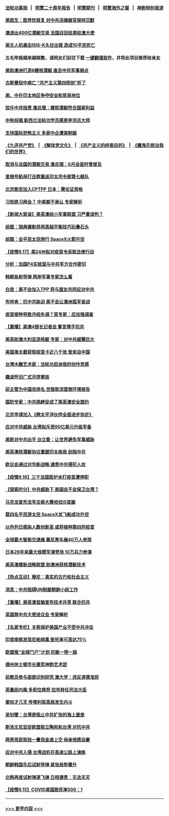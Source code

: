 #### [法轮功真相](https://github.com/gfw-breaker/truth/blob/master/README.md?t=0) &nbsp;&nbsp;|&nbsp;&nbsp; [明慧二十周年报告](https://github.com/gfw-breaker/mh-reports/blob/master/README.md?t=0) &nbsp;&nbsp;|&nbsp;&nbsp;[明慧期刊](https://github.com/gfw-breaker/mh-qikan) &nbsp;&nbsp;|&nbsp;&nbsp; [明慧海外之窗](https://github.com/gfw-breaker/mh-news/blob/master/README.md?t=0) &nbsp;&nbsp;|&nbsp;&nbsp; [神韵特别报道](https://github.com/gfw-breaker/mh-news/blob/master/shenyun.md?t=0)
#### [美医生：医界忧报复 对中共活摘器官保持沉默](../pages/nsc418/n13242673.md?t=09181401) 
#### [澳退出400亿潜艇交易 法国召回驻美驻澳大使](../pages/nsc418/n13242498.md?t=09181401) 
#### [美无人机袭击ISIS-K头目出错 造成10平民死亡](../pages/nsc418/n13242409.md?t=09181401) 
#### 五毛举报越来越频繁，请网友们前往下载 [一键翻墙软件](https://github.com/gfw-breaker/ssr-accounts)，并将此项目推荐给亲友
#### [美助澳洲打造8艘核潜艇 直击中共军事弱点](../pages/nsc418/n13242327.md?t=09181401) 
#### [古斯曼狱中病亡 “共产主义第四把剑”折了](../pages/nsc418/n13242389.md?t=09181401) 
#### [美、中在印太地区争夺安全和贸易地位](../pages/nsc418/n13242347.md?t=09181401) 
#### [驳斥中共指责 澳总理：建核潜艇符合国家利益](../pages/nsc418/n13241898.md?t=09181401) 
#### [中秋祝福 新西兰法轮功学员感恩李洪志大师](../pages/nsc418/n13241542.md?t=09181401) 
#### [支持国际恐怖主义 多家中企遭美制裁](../pages/nsc418/n13242199.md?t=09181401) 
#### [《九评共产党》](https://github.com/begood0513/9ping.md/blob/master/README.md) &nbsp;|&nbsp; [《解体党文化》](../../../../jtdwh.md/blob/master/README.md)  &nbsp;|&nbsp; [《共产主义的终极目的》](../../../../gczydzjmd.md/blob/master/README.md) &nbsp;|&nbsp; [《魔鬼在统治我们的世界》](../../../../mgztzwmdsj.md/blob/master/README.md) 
#### [取消与法国的潜舰交易 澳总理：6月会面时曾提及](../pages/nsc418/n13242112.md?t=09181401) 
#### [里根号航母打击群重返印太司令部第七舰队](../pages/nsc418/n13242018.md?t=09181401) 
#### [北京能否加入CPTPP 日本：需论证资格](../pages/nsc418/n13241958.md?t=09181401) 
#### [习拒绝习拜会？ 中美都不承认 专家解析](../pages/nsc418/n13241370.md?t=09181401) 
#### [【新闻大家谈】美英澳组小军事联盟 习严重误判？](../pages/nsc418/n13241518.md?t=09181401) 
#### [组图：瑞典摄影师用高超平衡技巧玩叠石头](../pages/nsc418/n13241052.md?t=09181401) 
#### [组图：全平民太空旅行 SpaceX火箭升空](../pages/nsc418/n13241293.md?t=09181401) 
#### [【疫情9.17】美24州拟对疫苗令采取法律行动](../pages/nsc418/n13241408.md?t=09181401) 
#### [分析：加国P4实验室与中共军方合作密切](../pages/nsc418/n13241102.md?t=09181401) 
#### [韩朝各射导弹 两岸军事专家怎么看](../pages/nsc418/n13240246.md?t=09181401) 
#### [白宫：美不会加入TPP 将与盟友共同应对中共](../pages/nsc418/n13240326.md?t=09181401) 
#### [布林肯：抗中共胁迫 美不会让澳洲孤军奋战](../pages/nsc418/n13240132.md?t=09181401) 
#### [疫苗接种导致月经失调？英专家：应加强调查](../pages/nsc418/n13239903.md?t=09181401) 
#### [【重播】美澳4部长记者会 誓言携手抗共](../pages/nsc418/n13239727.md?t=09181401) 
#### [美英助澳大利亚造核艇 专家：对中共威慑巨大](../pages/nsc418/n13239524.md?t=09181401) 
#### [美国海关截获假疫苗卡近八千张 皆来自中国](../pages/nsc418/n13239814.md?t=09181401) 
#### [台湾木雕艺术家：法轮功启迪我的创作灵感](../pages/nsc418/n13238788.md?t=09181401) 
#### [趣谈怀旧广式月饼掌故](../pages/nsc418/n13209098.md?t=09181401) 
#### [前主管为中国改排名 世银取消营商环境报告](../pages/nsc418/n13239572.md?t=09181401) 
#### [国防专家：中共挑衅促成了美英澳安全盟约](../pages/nsc418/n13239263.md?t=09181401) 
#### [北京申请加入《跨太平洋伙伴全面进步协定》](../pages/nsc418/n13239554.md?t=09181401) 
#### [应对中共威胁 台湾拟斥资90亿美元升级军备](../pages/nsc418/n13239241.md?t=09181401) 
#### [美欧对中共出手 台立委：让世界避免军事威胁](../pages/nsc418/n13238814.md?t=09181401) 
#### [美英澳核潜艇协议重塑印太格局 剑指中共](../pages/nsc418/n13239197.md?t=09181401) 
#### [欧议会通过对华新战略 谴责中共侵犯人权](../pages/nsc418/n13238714.md?t=09181401) 
#### [【疫情9.16】三千法国医护未打疫苗遭停职](../pages/nsc418/n13238614.md?t=09181401) 
#### [【探索时分】中共威胁下 美国会不会保卫台湾？](../pages/nsc418/n13236928.md?t=09181401) 
#### [马克龙宣布法军击毙大撒哈拉IS首脑](../pages/nsc418/n13237994.md?t=09181401) 
#### [载四名平民游太空 SpaceX龙飞船成功升空](../pages/nsc418/n13237585.md?t=09181401) 
#### [以色列日感染人数创新高 或将接种第四剂疫苗](../pages/nsc418/n13237314.md?t=09181401) 
#### [全球最大智能交通展 慕尼黑车展40万人参观](../pages/nsc418/n13237187.md?t=09181401) 
#### [日本28年来最大规模军演登场 10万兵力参演](../pages/nsc418/n13237137.md?t=09181401) 
#### [美英澳建新战略联盟 助澳洲获核潜艇技术](../pages/nsc418/n13237150.md?t=09181401) 
#### [【热点互动】穆尼：真实的古巴和社会主义](../pages/nsc418/n13235228.md?t=09181401) 
#### [消息：中共阻碍UN制裁朝鲜小组工作](../pages/nsc418/n13236870.md?t=09181401) 
#### [【重播】美英澳首脑宣布技术共享 联合抗共](../pages/nsc418/n13236910.md?t=09181401) 
#### [英国禁中共大使进议会 专家解析](../pages/nsc418/n13235838.md?t=09181401) 
#### [【名家专栏】关税保护美国产业不受中共冲击](../pages/nsc418/n13236146.md?t=09181401) 
#### [印度南部发现尼帕病毒 致死率可高达75%](../pages/nsc418/n13236848.md?t=09181401) 
#### [欧盟推“全球门户”计划 抗衡一带一路](../pages/nsc418/n13236726.md?t=09181401) 
#### [德州休士顿市长褒奖神韵艺术团](../pages/nsc418/n13236050.md?t=09181401) 
#### [前教员参与面部识别研究 澳大学：违反道德准则](../pages/nsc418/n13236528.md?t=09181401) 
#### [英重组内阁 多职位换将 拉布转任司法大臣](../pages/nsc418/n13236773.md?t=09181401) 
#### [掌权才几天 传塔利班高层发生内斗](../pages/nsc418/n13236627.md?t=09181401) 
#### [吴钊燮：台湾是阻止中共扩张的海上堡垒](../pages/nsc418/n13236600.md?t=09181401) 
#### [斯洛文尼亚促欧盟挺立陶宛和台湾 对抗中共](../pages/nsc418/n13236467.md?t=09181401) 
#### [两男孩逛街捡一叠现金速上交 母亲倍感自豪](../pages/nsc418/n13235760.md?t=09181401) 
#### [应对中共入侵 台湾战机在高速公路上演练](../pages/nsc418/n13236299.md?t=09181401) 
#### [朝鲜韩国先后试射导弹 紧张局势骤升](../pages/nsc418/n13236363.md?t=09181401) 
#### [北韩再度试射弹道飞弹 日相谴责：无法无天](../pages/nsc418/n13236175.md?t=09181401) 
#### [【疫情9.15】COVID美国致死率500：1](../pages/nsc418/n13235566.md?t=09181401) 

----
#### [ >>> 更早内容 <<< ](../indexes/nsc418-earlier.md)
